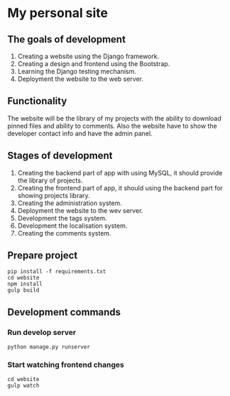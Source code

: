 # My personal site

## The goals of development
1. Creating a website using the Django framework.
1. Creating a design and frontend using the Bootstrap.
1. Learning the Django testing mechanism.
1. Deployment the website to the web server.


## Functionality

The website will be the library of my projects with the ability to download pinned files and ability to comments.
Also the website have to show the developer contact info and have the admin panel.   


## Stages of development

1. Creating the backend part of app with using MySQL, it should provide the library of projects. 
1. Creating the frontend part of app, it should using the backend part for showing projects library.
1. Creating the administration system. 
1. Deployment the website to the wev server.
1. Development the tags system.
1. Development the localisation system.
1. Creating the comments system. 


## Prepare project
```
pip install -f requirements.txt
cd website
npm install
gulp build
```

## Development commands

### Run develop server
```
python manage.py runserver
```

### Start watching frontend changes
 ```
cd website
gulp watch
```
